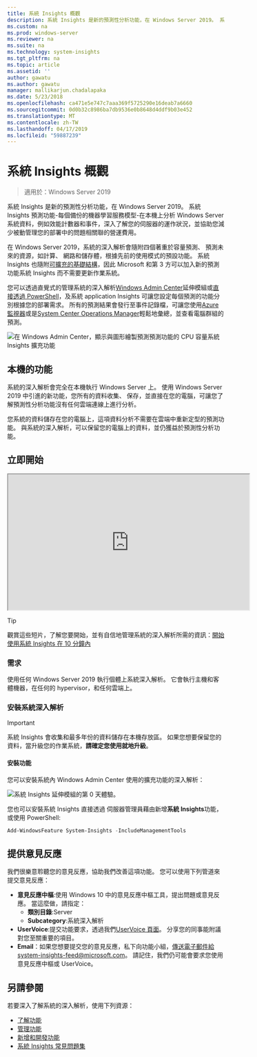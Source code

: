 ```yaml
---
title: 系統 Insights 概觀
description: 系統 Insights 是新的預測性分析功能，在 Windows Server 2019。 系統 Insights 預測功能-每個備份的機器學習服務模型-在本機上分析 Windows Server 系統資料，例如效能計數器和事件，深入了解您的伺服器的運作狀況，並協助您減少被動管理您的部署中的問題相關聯的營運費用。
ms.custom: na
ms.prod: windows-server
ms.reviewer: na
ms.suite: na
ms.technology: system-insights
ms.tgt_pltfrm: na
ms.topic: article
ms.assetid: ''
author: gawatu
ms.author: gawatu
manager: mallikarjun.chadalapaka
ms.date: 5/23/2018
ms.openlocfilehash: ca471e5e747c7aaa369f5725290e16deab7a6660
ms.sourcegitcommit: 0d0b32c8986ba7db9536e0b8648d4ddf9b03e452
ms.translationtype: MT
ms.contentlocale: zh-TW
ms.lasthandoff: 04/17/2019
ms.locfileid: "59887239"
---
```

# <a name="system-insights-overview"></a>系統 Insights 概觀

>適用於：Windows Server 2019

系統 Insights 是新的預測性分析功能，在 Windows Server 2019。 系統 Insights 預測功能-每個備份的機器學習服務模型-在本機上分析 Windows Server 系統資料，例如效能計數器和事件，深入了解您的伺服器的運作狀況，並協助您減少被動管理您的部署中的問題相關聯的營運費用。 

在 Windows Server 2019，系統的深入解析會隨附四個著重於容量預測、 預測未來的資源，如計算、 網路和儲存體，根據先前的使用模式的預設功能。 系統 Insights 也隨附[可擴充的基礎結構](adding-and-developing-capabilities.md)，因此 Microsoft 和第 3 方可以加入新的預測功能系統 Insights 而不需要更新作業系統。 

您可以透過直覺式的管理系統的深入解析[Windows Admin Center](https://docs.microsoft.com/windows-server/manage/windows-admin-center/overview)延伸模組或[直接透過 PowerShell](https://aka.ms/SystemInsightsPowerShell)，及系統 application Insights 可讓您設定每個預測的功能分別根據您的部署需求。 所有的預測結果會發行至事件記錄檔，可讓您使用[Azure 監視器](https://azure.microsoft.com/services/monitor/)或是[System Center Operations Manager](https://docs.microsoft.com/system-center/scom/welcome?view=sc-om-1807)輕鬆地彙總，並查看電腦群組的預測。

![在 Windows Admin Center，顯示與圖形繪製預測預測功能的 CPU 容量系統 Insights 擴充功能](media/cpu-forecast-2.png)

## <a name="local-functionality"></a>本機的功能
系統的深入解析會完全在本機執行 Windows Server 上。 使用 Windows Server 2019 中引進的新功能，您所有的資料收集、 保存，並直接在您的電腦，可讓您了解預測性分析功能沒有任何雲端連線上進行分析。

您系統的資料儲存在您的電腦上，這項資料分析不需要在雲端中重新定型的預測功能。 與系統的深入解析，可以保留您的電腦上的資料，並仍獲益於預測性分析功能。 

## <a name="get-started"></a>立即開始

<iframe src="https://www.youtube-nocookie.com/embed/AJxQkx5WSaA" width="560" height="315" allowfullscreen></iframe>

>[!TIP]
>觀賞這些短片，了解您要開始，並有自信地管理系統的深入解析所需的資訊：[開始使用系統 Insights 在 10 分鐘內](https://blogs.technet.microsoft.com/filecab/2018/07/24/getting-started-with-system-insights-in-10-minutes/)

### <a name="requirements"></a>需求
使用任何 Windows Server 2019 執行個體上系統深入解析。 它會執行主機和客體機器，在任何的 hypervisor，和任何雲端上。

### <a name="install-system-insights"></a>安裝系統深入解析
>[!IMPORTANT]
>系統 Insights 會收集和最多年份的資料儲存在本機存放區。 如果您想要保留您的資料，當升級您的作業系統，**請確定您使用就地升級**。

#### <a name="install-the-feature"></a>安裝功能
您可以安裝系統內 Windows Admin Center 使用的擴充功能的深入解析：

![系統 Insights 延伸模組的第 0 天體驗。](media/day-0-2.png)

您也可以安裝系統 Insights 直接透過 伺服器管理員藉由新增**系統 Insights**功能，或使用 PowerShell:

```PowerShell
Add-WindowsFeature System-Insights -IncludeManagementTools
```

## <a name="provide-feedback"></a>提供意見反應
我們很樂意聆聽您的意見反應，協助我們改善這項功能。 您可以使用下列管道來提交意見反應：
- **意見反應中樞**:使用 Windows 10 中的意見反應中樞工具，提出問題或意見反應。 當這麼做，請指定：
    - **類別目錄**:Server 
    - **Subcategory**:系統深入解析
- **UserVoice**:提交功能要求，透過我們[UserVoice 頁面](https://windowsserver.uservoice.com/forums/295071-management-tools)。 分享您的同事能附議對您至關重要的項目。
- **Email**：如果您想要提交您的意見反應，私下向功能小組，傳送電子郵件給system-insights-feed@microsoft.com。 請記住，我們仍可能會要求您使用意見反應中樞或 UserVoice。

## <a name="see-also"></a>另請參閱
若要深入了解系統的深入解析，使用下列資源：

- [了解功能](understanding-capabilities.md)
- [管理功能](managing-capabilities.md)
- [新增和開發功能](adding-and-developing-capabilities.md)
- [系統 Insights 常見問題集](faq.md)